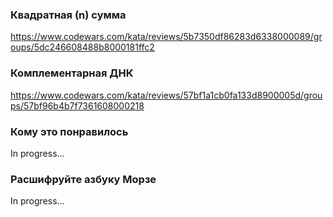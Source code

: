 ### Квадратная (n) сумма
https://www.codewars.com/kata/reviews/5b7350df86283d6338000089/groups/5dc246608488b8000181ffc2

### Комплементарная ДНК
https://www.codewars.com/kata/reviews/57bf1a1cb0fa133d8900005d/groups/57bf96b4b7f7361608000218

### Кому это понравилось
In progress...

### Расшифруйте азбуку Морзе
In progress...